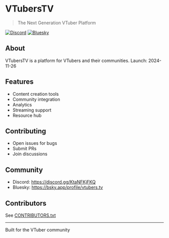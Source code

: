 # VTubersTV

> The Next Generation VTuber Platform

[![Discord](https://img.shields.io/discord/1294815569882775583?color=7289DA&label=Discord&logo=discord&logoColor=white)](https://discord.com/invite/KtaNFKjFKQ)
[![Bluesky](https://img.shields.io/badge/Follow-VTubersTV-orange)](https://bsky.app/profile/vtubers.tv)

## About
VTubersTV is a platform for VTubers and their communities. Launch: 2024-11-26

## Features
- Content creation tools
- Community integration
- Analytics
- Streaming support
- Resource hub

## Contributing
- Open issues for bugs
- Submit PRs
- Join discussions

## Community
- Discord: https://discord.gg/KtaNFKjFKQ
- Bluesky: https://bsky.app/profile/vtubers.tv

## Contributors
See [CONTRIBUTORS.txt](../CONTRIBUTORS.txt)

---
Built for the VTuber community